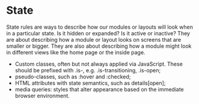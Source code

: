 # State

State rules are ways to describe how our modules or layouts will look when in a particular state. Is it hidden or expanded? Is it active or inactive? They are about describing how a module or layout looks on screens that are smaller or bigger. They are also about describing how a module might look in different views like the home page or the inside page.
*  Custom classes, often but not always applied via JavaScript. These should be prefixed with .is-, e.g. .is-transitioning, .is-open;
*  pseudo-classes, such as :hover and :checked;
*  HTML attributes with state semantics, such as details[open];
*  media queries: styles that alter appearance based on the immediate browser environment.
